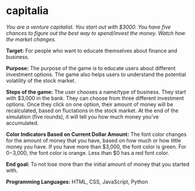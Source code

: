 # capitalia 

  *You are a venture capitalist.*
  *You start out with $3000.*
  *You have five chances to figure out the best way to spend/invest the money.*
  *Watch how the market changes.*


**Target:** 
For people who want to educate themselves about finance and business. 

**Purpose:** 
The purpose of the game is to educate users about different investment options. The game also helps users to understand the potential volatility of the stock market.

**Steps of the game:**
The user chooses a name/type of business. They start with $3,000 in the bank.
They can choose from three different investment options.
Once they click on one option, their amount of money will be recalculated, based on fluctations in the stock market.
At the end of the simulation (five rounds), it will tell you how much money you’ve accumulated.

**Color Indicators Based on Current Dollar Amount:**
The font color changes for the amount of money that you have, based on how much or how little money you have.
If you have more than $3,000, the font color is green.
For $0-$3,000, the font color is orange. 
Less than $0 has a red font color.

**End goal:** 
To not lose more than the initial amount of money that you started with.

**Programming Languages:** 
HTML, CSS, JavaScript, Python



